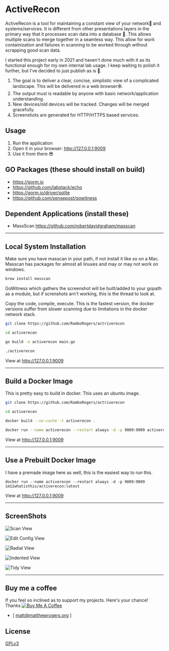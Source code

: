 # ActiveRecon

ActiveRecon is a tool for maintaining a constant view of your network📡 and systems/services.  It is different from other presentations layers in the primary way that it processes scan data into a database 💼.  This allows multiple scans to merge together in a seamless way.  This allow for work containization and failures in scanning to be worked through without scrapping good scan data.

I started this project early in 2021 and haven't done much with it as its functional enough for my own internal lab usage.  I keep waiting to polish it further, but I've decided to just publish as is 🚀.  

1. The goal is to deliver a clear, concise, simplistic view of a complicated landscape. This will be delivered in a web browser🕸.
2. The output must is readable by anyone with basic network/application understanding.
4. New devices/old devices will be tracked.  Changes will be merged gracefully.
5. Screenshots are generated for HTTP/HTTPS based services.

## Usage
1. Run the application
2. Open it in your browser: http://127.0.0.1:9009
3. Use it from there 😎


## GO Packages (these should install on build)
* https://gorm.io
* https://github.com/labstack/echo 
* https://gorm.io/driver/sqlite
* https://github.com/sensepost/gowitness

## Dependent Applications (install these)
 * MassScan https://github.com/robertdavidgraham/masscan
---

## Local System Installation
Make sure you have masscan in your path, if not install it like so on a Mac.  Masscan has packages for almost all linuxes and may or may not work on windows.
```bash
brew install masscan
```
GoWitness which gathers the screenshot will be built/added to your gopath as a module, but if screnshots arn't working, this is the thread to look at.

Copy the code, compile, execute.  This is the fastest version, the docker versions suffer from slower scanning due to limitations in the docker network stack.

```bash
git clone https://github.com/RamboRogers/actriverecon

cd activerecon

go build -o activerecon main.go

./activerecon
```
View at http://127.0.0.1:9009

---
## Build a Docker Image
This is pretty easy to build in docker. This uses an ubuntu image.
```bash
git clone https://github.com/RamboRogers/actriverecon

cd activerecon

docker build --no-cache -t activerecon .

docker run --name activerecon --restart always -d -p 9009:9009 activerecon
```
View at http://127.0.0.1:9009

---

## Use a Prebuilt Docker Image

I have a premade image here as well, this is the easiest way to run this.

```
docker run --name activerecon --restart always -d -p 9009:9009 im12whatisthis/activerecon:latest
```

View at http://127.0.0.1:9009

---
## ScreenShots
![Scan View](views/ScanView.png)

![Edit Config View](views/EditConfigView.png)

![Radial View](views/RadialView.png)

![Indented View](views/IndentedView.png)

![Tidy View](views/TidyView.png)

---

## Buy me a coffee
If you feel so inclined as to support my projects. Here's your chance! Thanks 
<a href="https://www.buymeacoffee.com/matthewrogers" target="_blank"><img src="https://www.buymeacoffee.com/assets/img/custom_images/orange_img.png" alt="Buy Me A Coffee" style="height: auto !important;width: auto !important;" ></a>
- [ matt@matthewrogers.org ]

## License
[GPLv3](https://choosealicense.com/licenses/agpl-3.0/)